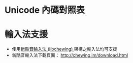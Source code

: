 # Unicode 內碼對照表
<div id="table-unicode-muyin"></div>
<div id="table-unicode-zihyin"></div>
<div id="table-unicode-biaodianfuhao"></div>

# 輸入法支援

* 使用[新酷音輸入法 (libchewing) ](http://chewing.im) 架構之輸入法均可支援
* 新酷音輸入法下載頁面： <http://chewing.im/download.html>